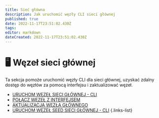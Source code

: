 ```yaml
---
title: Sieć główna
description: Jak uruchomić węzły CLI sieci głównej
published: true
date: 2022-11-17T23:51:02.430Z
tags: 
editor: markdown
dateCreated: 2022-11-17T23:51:02.430Z
---
```


# 🖥 Węzeł sieci głównej

Ta sekcja pomoże uruchomić węzły CLI dla sieci głównej, uzyskać zdalny dostęp do węzłów za pomocą interfejsu i zaktualizować węzeł.


- [URUCHOM WĘZEŁ SIECI GŁÓWNEJ - CLI](/pl/mainnet/run-a-mainnet-node)
- [POŁĄCZ WĘZEŁ Z INTERFEJSEM](/pl/mainnet/connect-node-to-interface)
- [AKTUALIZACJA WĘZŁA GŁÓWNEGO](/pl/mainnet/update-mainnet-node)
- [URUCHOM WĘZEŁ SEED SIECI GŁÓWNEJ - CLI](/pl/mainnet/seed-node)
{.links-list}